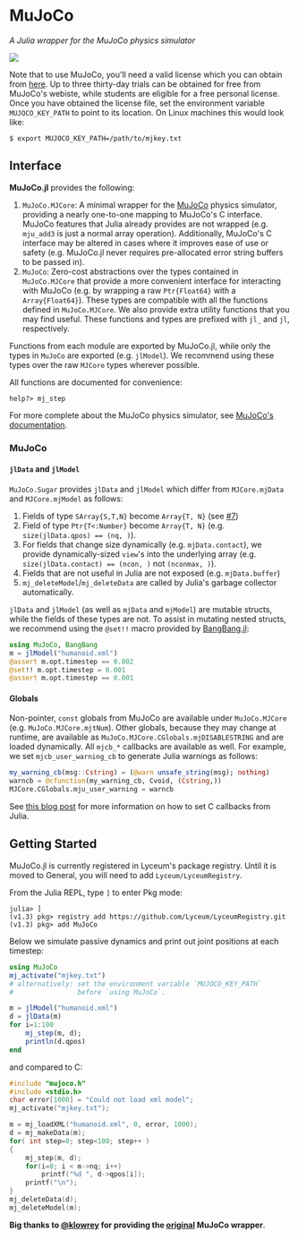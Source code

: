 # MuJoCo

*A Julia wrapper for the MuJoCo physics simulator*

![](https://github.com/Lyceum/MuJoCo.jl/workflows/CI/badge.svg)

Note that to use MuJoCo, you'll need a valid license which you can obtain from
[here](https://www.roboti.us/license.html). Up to three thirty-day trials can be obtained
for free from MuJoCo's webiste, while students are eligible for a free personal license.
Once you have obtained the license file, set the environment variable `MUJOCO_KEY_PATH`
to point to its location. On Linux machines this would look like:
```
$ export MUJOCO_KEY_PATH=/path/to/mjkey.txt
```

## Interface

**MuJoCo.jl** provides the following:

1. `MuJoCo.MJCore`: A minimal wrapper for the [MuJoCo](http://mujoco.org/) physics simulator,
    providing a nearly one-to-one mapping to MuJoCo's C interface. MuJoCo features that Julia already
    provides are not wrapped (e.g. `mju_add3` is just a normal array operation). Additionally, MuJoCo's
    C interface may be altered in cases where it improves ease of use or safety (e.g. MuJoCo.jl never
    requires pre-allocated error string buffers to be passed in).
2. `MuJoCo`: Zero-cost abstractions over the types contained in `MuJoCo.MJCore` that
    provide a more convenient interface for interacting with MuJoCo (e.g. by wrapping a raw
   `Ptr{Float64}` with a `Array{Float64}`). These types are compatible with all the functions
   defined in `MuJoCo.MJCore`. We also provide extra utility functions that you may find useful. These functions and types are prefixed with `jl_` and `jl`, respectively.

Functions from each module are exported by MuJoCo.jl, while only the types in `MuJoCo` are exported (e.g. `jlModel`). We recommend using these types over the raw `MJCore` types wherever possible.

All functions are documented for convenience:
```
help?> mj_step
```

For more complete about the MuJoCo physics simulator, see [MuJoCo's documentation](http://www.mujoco.org/book).


### MuJoCo


#### `jlData` and `jlModel`

`MuJoCo.Sugar` provides `jlData` and `jlModel` which differ from `MJCore.mjData` and `MJCore.mjModel` as follows:

   1) Fields of type `SArray{S,T,N}` become `Array{T, N}` (see [#7](https://github.com/Lyceum/MuJoCo.jl/issues/7))
   2) Field of type `Ptr{T<:Number}` become `Array{T, N}` (e.g. `size(jlData.qpos) == (nq, )`).
   3) For fields that change size dynamically (e.g. `mjData.contact`), we provide
      dynamically-sized `view`'s into the underlying array (e.g. `size(jlData.contact) == (ncon, )` not `(nconmax, )`).
   4) Fields that are not useful in Julia are not exposed (e.g. `mjData.buffer`)
   5) `mj_deleteModel`/`mj_deleteData` are called by Julia's garbage collector automatically.

`jlData` and `jlModel` (as well as `mjData` and `mjModel`) are mutable structs, while the fields of these types are not. To assist in mutating nested structs, we recommend using the `@set!!` macro provided by [BangBang.jl](https://github.com/tkf/BangBang.jl):
```julia
using MuJoCo, BangBang
m = jlModel("humanoid.xml")
@assert m.opt.timestep == 0.002
@set!! m.opt.timestep = 0.001
@assert m.opt.timestep == 0.001
```

#### Globals

Non-pointer, `const` globals from MuJoCo are available under `MuJoCo.MJCore` (e.g. `MuJoCo.MJCore.mjtNum`). Other globals, because they may change at runtime, are available as `MuJoCo.MJCore.CGlobals.mjDISABLESTRING` and are loaded dynamically. All `mjcb_*` callbacks are available as well. For example, we set `mjcb_user_warning_cb` to generate Julia warnings as follows:
```julia
my_warning_cb(msg::Cstring) = (@warn unsafe_string(msg); nothing)
warncb = @cfunction(my_warning_cb, Cvoid, (Cstring,))
MJCore.CGlobals.mju_user_warning = warncb
```
See [this blog post](https://julialang.org/blog/2013/05/callback) for more information on how to set C callbacks from Julia.

## Getting Started
MuJoCo.jl is currently registered in Lyceum's package registry. Until it is moved to General, you will need to add `Lyceum/LyceumRegistry`.

From the Julia REPL, type `]` to enter Pkg mode:
```julia-repl
julia> ]
(v1.3) pkg> registry add https://github.com/Lyceum/LyceumRegistry.git
(v1.3) pkg> add MuJoCo
```

Below we simulate passive dynamics and print out joint positions
at each timestep:
```julia
using MuJoCo
mj_activate("mjkey.txt")
# alternatively: set the environment variable `MUJOCO_KEY_PATH`
#                before `using MuJoCo`.

m = jlModel("humanoid.xml")
d = jlData(m)
for i=1:100
    mj_step(m, d);
    println(d.qpos)
end
```

and compared to C:
```c
#include "mujoco.h"
#include <stdio.h>
char error[1000] = "Could not load xml model";
mj_activate("mjkey.txt");

m = mj_loadXML("humanoid.xml", 0, error, 1000);
d = mj_makeData(m);
for( int step=0; step<100; step++ )
{
    mj_step(m, d);
    for(i=0; i < m->nq; i++)
        printf("%d ", d->qpos[i]);
    printf("\n");
}
mj_deleteData(d);
mj_deleteModel(m);
```

**Big thanks to [@klowrey](https://github.com/klowrey) for providing the [original](https://github.com/klowrey/MuJoCo.jl) MuJoCo wrapper**.
